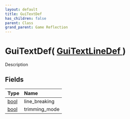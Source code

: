 ```yaml
---
layout: default
title: GuiTextDef
has_children: false
parent: Class
grand_parent: Game Reflection
---
```

# GuiTextDef( [ GuiTextLineDef ](/docs/game-reflection/classes/gui_text_line_def) )
Description 

## Fields

| Type | Name |
|:-------------|:--------------|
| [bool](/docs/game-reflection/components/bool) | line_breaking |
| [bool](/docs/game-reflection/components/bool) | trimming_mode |

